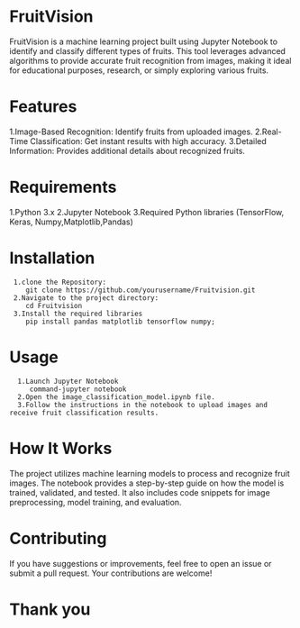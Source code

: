 # FruitVision
FruitVision is a machine learning project built using Jupyter Notebook to identify and classify different types of fruits. This tool leverages advanced algorithms to provide accurate fruit recognition from images, making it ideal for educational purposes, research, or simply exploring various fruits.

# Features
1.Image-Based Recognition: Identify fruits from uploaded images.
2.Real-Time Classification: Get instant results with high accuracy.
3.Detailed Information: Provides additional details about recognized fruits.

# Requirements
1.Python 3.x
2.Jupyter Notebook
3.Required Python libraries (TensorFlow, Keras, Numpy,Matplotlib,Pandas)

# Installation
     1.clone the Repository:
        git clone https://github.com/yourusername/Fruitvision.git
     2.Navigate to the project directory:
        cd Fruitvision
     3.Install the required libraries
        pip install pandas matplotlib tensorflow numpy;
# Usage
      1.Launch Jupyter Notebook
         command-jupyter notebook
      2.Open the image_classification_model.ipynb file.
      3.Follow the instructions in the notebook to upload images and receive fruit classification results.

# How It Works
The project utilizes machine learning models to process and recognize fruit images. The notebook provides a step-by-step guide on how the model is trained, validated, and tested. It also includes code snippets for image preprocessing, model training, and evaluation.

# Contributing
If you have suggestions or improvements, feel free to open an issue or submit a pull request. Your contributions are welcome!

# Thank you
